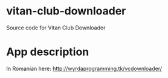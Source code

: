 # vitan-club-downloader
Source code for Vitan Club Downloader

# App description
In Romanian here: http://wyrdaprogramming.tk/vcdownloader/